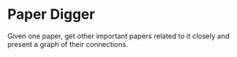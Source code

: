 # Paper Digger
Given one paper, get other important papers related to it closely and present a graph of their connections.
